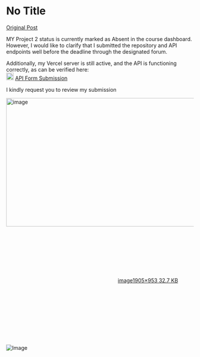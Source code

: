 # No Title

[Original Post](https://discourse.onlinedegree.iitm.ac.in/t/169029/498)

<p>MY Project 2  status is currently marked as Absent in the course dashboard. However, I would like to clarify that I submitted the repository and API endpoints well before the deadline through the designated forum.</p>
<p>Additionally, my Vercel server is still active, and the API is functioning correctly, as can be verified here:<br>
<img src="https://emoji.discourse-cdn.com/google/link.png?v=14" title=":link:" class="emoji" alt=":link:" loading="lazy" width="20" height="20"> <a href="https://tdsproject2.vercel.app/api/" class="inline-onebox" rel="noopener nofollow ugc">API Form Submission</a></p>
<p>I kindly request you to review my submission<br>
<div class="lightbox-wrapper"><a class="lightbox" href="https://europe1.discourse-cdn.com/flex013/uploads/iitm/original/3X/3/e/3eb72913606e2d5777075f5876d1198eda100359.png" data-download-href="/uploads/short-url/8WO1oYt3VjdZlrN8WEyVZavdz7j.png?dl=1" title="image" rel="noopener nofollow ugc"><img src="https://europe1.discourse-cdn.com/flex013/uploads/iitm/optimized/3X/3/e/3eb72913606e2d5777075f5876d1198eda100359_2_690x345.png" alt="image" data-base62-sha1="8WO1oYt3VjdZlrN8WEyVZavdz7j" width="690" height="345" srcset="https://europe1.discourse-cdn.com/flex013/uploads/iitm/optimized/3X/3/e/3eb72913606e2d5777075f5876d1198eda100359_2_690x345.png, https://europe1.discourse-cdn.com/flex013/uploads/iitm/optimized/3X/3/e/3eb72913606e2d5777075f5876d1198eda100359_2_1035x517.png 1.5x, https://europe1.discourse-cdn.com/flex013/uploads/iitm/optimized/3X/3/e/3eb72913606e2d5777075f5876d1198eda100359_2_1380x690.png 2x" data-dominant-color="ECEFF3"><div class="meta"><svg class="fa d-icon d-icon-far-image svg-icon" aria-hidden="true"><use href="#far-image"></use></svg><span class="filename">image</span><span class="informations">1905×953 32.7 KB</span><svg class="fa d-icon d-icon-discourse-expand svg-icon" aria-hidden="true"><use href="#discourse-expand"></use></svg></div></a></div></p>

![Image](https://europe1.discourse-cdn.com/flex013/uploads/iitm/optimized/3X/3/e/3eb72913606e2d5777075f5876d1198eda100359_2_690x345.png)